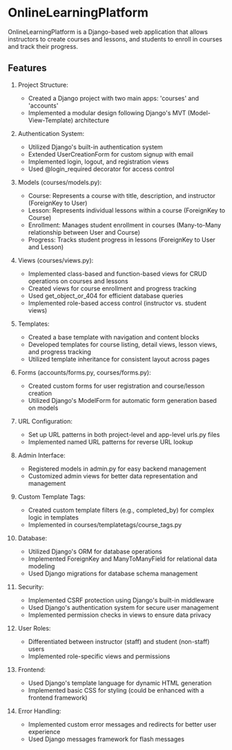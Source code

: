 # OnlineLearningPlatform

OnlineLearningPlatform is a Django-based web application that allows instructors to create courses and lessons, and students to enroll in courses and track their progress.

## Features

1. Project Structure:
   - Created a Django project with two main apps: 'courses' and 'accounts'
   - Implemented a modular design following Django's MVT (Model-View-Template) architecture

2. Authentication System:
   - Utilized Django's built-in authentication system
   - Extended UserCreationForm for custom signup with email
   - Implemented login, logout, and registration views
   - Used @login_required decorator for access control

3. Models (courses/models.py):
   - Course: Represents a course with title, description, and instructor (ForeignKey to User)
   - Lesson: Represents individual lessons within a course (ForeignKey to Course)
   - Enrollment: Manages student enrollment in courses (Many-to-Many relationship between User and Course)
   - Progress: Tracks student progress in lessons (ForeignKey to User and Lesson)

4. Views (courses/views.py):
   - Implemented class-based and function-based views for CRUD operations on courses and lessons
   - Created views for course enrollment and progress tracking
   - Used get_object_or_404 for efficient database queries
   - Implemented role-based access control (instructor vs. student views)

5. Templates:
   - Created a base template with navigation and content blocks
   - Developed templates for course listing, detail views, lesson views, and progress tracking
   - Utilized template inheritance for consistent layout across pages

6. Forms (accounts/forms.py, courses/forms.py):
   - Created custom forms for user registration and course/lesson creation
   - Utilized Django's ModelForm for automatic form generation based on models

7. URL Configuration:
   - Set up URL patterns in both project-level and app-level urls.py files
   - Implemented named URL patterns for reverse URL lookup

8. Admin Interface:
   - Registered models in admin.py for easy backend management
   - Customized admin views for better data representation and management

9. Custom Template Tags:
   - Created custom template filters (e.g., completed_by) for complex logic in templates
   - Implemented in courses/templatetags/course_tags.py

10. Database:
    - Utilized Django's ORM for database operations
    - Implemented ForeignKey and ManyToManyField for relational data modeling
    - Used Django migrations for database schema management

11. Security:
    - Implemented CSRF protection using Django's built-in middleware
    - Used Django's authentication system for secure user management
    - Implemented permission checks in views to ensure data privacy

12. User Roles:
    - Differentiated between instructor (staff) and student (non-staff) users
    - Implemented role-specific views and permissions

13. Frontend:
    - Used Django's template language for dynamic HTML generation
    - Implemented basic CSS for styling (could be enhanced with a frontend framework)

14. Error Handling:
    - Implemented custom error messages and redirects for better user experience
    - Used Django messages framework for flash messages
